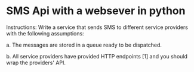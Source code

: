 # SMS Api with a websever in python

Instructions:
Write a service that sends SMS to different service providers with the following assumptions:

a. The messages are stored in a queue ready to be dispatched.

b. All service providers have provided HTTP endpoints [1] and you should wrap the providers' API.


